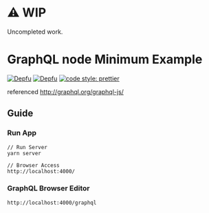 # ⚠️ WIP
Uncompleted work.

# GraphQL node Minimum Example
[![Depfu](https://badges.depfu.com/badges/8b967817365b2bf5fa0b6de2f24750c0/status.svg)](https://depfu.com)
[![Depfu](https://badges.depfu.com/badges/8b967817365b2bf5fa0b6de2f24750c0/overview.svg)](https://depfu.com/github/ryota-murakami/graphql-node-minimum-example?project_id=9676)
[![code style: prettier](https://img.shields.io/badge/code_style-prettier-ff69b4.svg?style=flat-square)](https://github.com/prettier/prettier)

referenced
http://graphql.org/graphql-js/

## Guide

### Run App
```
// Run Server
yarn server

// Browser Access
http://localhost:4000/
```

### GraphQL Browser Editor
```
http://localhost:4000/graphql
```

